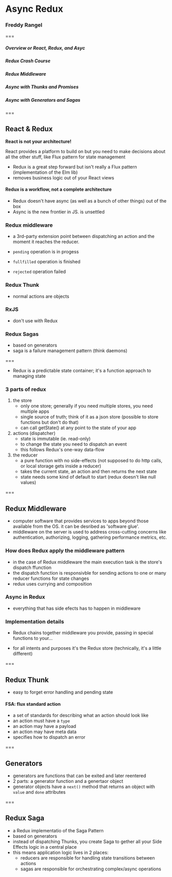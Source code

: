 # Async Redux

### Freddy Rangel

===


##### Overview or React, Redux, and Asyc

##### Redux Crash Course

##### Redux Middleware

##### Async with Thunks and Promises

##### Async with Generators and Sagas


===

## React & Redux

__React is not your architecture!__

React provides a platform to build on but you need to make decisions about all the other stuff, like Flux pattern for state management


* Redux is a great step forward but isn't really a Flux pattern (implementation of the Elm lib)
* removes business logic out of your React views

#### Redux is a workflow, not a complete architecture

* Redux doesn't have async (as well as a bunch of other things) out of the box
* Async is the new frontier in JS. is unsettled

### Redux middleware

* a 3rd-party extension point between dispatching an action and the moment it reaches the reducer.

* `pending` operation is in progess
* `fullfilled` operation is finished
* `rejected` operation failed

### Redux Thunk

* normal actions are objects

### RxJS

* don't use with Redux

### Redux Sagas

* based on generators
* saga is a failure management pattern (think daemons)

===

* Redux is a predictable state container; it's a function approach to managing state

### 3 parts of redux

1. the store
	* only one store; generally if you need multiple stores, you need multiple apps
	* single source of truth; think of it as a json store (possible to store functions but don't do that)
	* can call getState() at any point to the state of your app
2. actions (dispatcher)
	* state is immutable (ie. read-only)
	* to change the state you need to dispatch an event
	* this follows Redux's one-way data-flow
3. the reducer
	* a pure function with no side-effects (not supposed to do http calls, or local storage gets inside a reducer)
	* takes the current state, an action and then returns the next state
	* state needs some kind of default to start (redux doesn't like null values)

===

## Redux Middleware

* computer software that provides services to apps beyond those available from the OS. it can be desribed as 'software glue'.
* middleware on the server is used to address cross-cutting concerns like authentication, authorizing, logging, gathering performance metrics, etc.

### How does Redux apply the middleware pattern

* in the case of Redux middleware the main execution task is the store's dispatch ffunction
* the dispatch function is responsivble for sending actions to one or many reducer functions for state changes
* redux uses currying and composition

### Async in Redux

* everything that has side efects has to happen in middleware

### Implementation details

* Redux chains together middleware you provide, passing in special functions to your...

* for all intents and purposes it's the Redux store (technically, it's a little different)

===

## Redux Thunk

* easy to forget error handling and pending state

#### FSA: flux standard action

* a set of standards for describing what an action should look like
* an action must have a `type`
* an action may have a payload
* an action may have meta data
* specifies how to dispatch an error

===

## Generators

* generators are functions that can be exited and later reentered
* 2 parts: a generator function and a genertaor object
* generator objects have a `next()` method that returns an object with `value` and `done` attributes

===

## Redux Saga

* a Redux implementatio of the Saga Pattern
* based on generators
* instead of dispatching Thunks, you create Saga to gether all your Side Effects logic in a central place
* this means application logic lives in 2 places:
	* reducers are responsible for handling state transitions between actions
	* sagas are responsible for orchestrating complex/async operations
	
	

